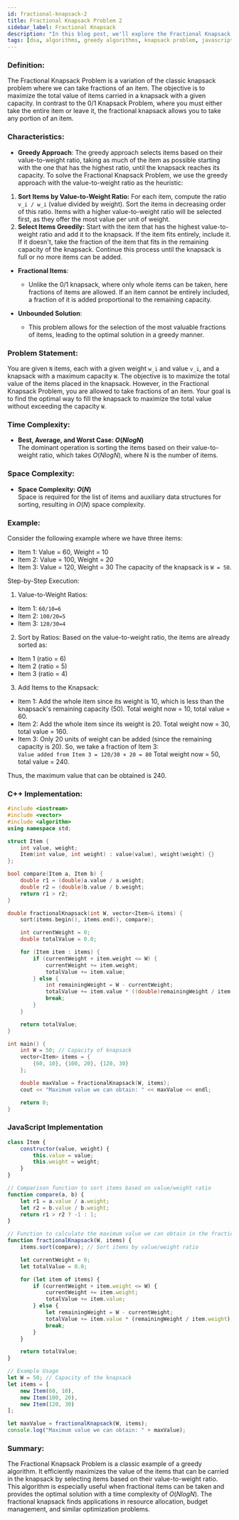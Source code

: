 ```yaml
---
id: fractional-knapsack-2
title: Fractional Knapsack Problem 2
sidebar_label: Fractional Knapsack 
description: "In this blog post, we'll explore the Fractional Knapsack Problem, a greedy algorithm used to maximize the value of items that can be carried in a knapsack with a weight limit." 
tags: [dsa, algorithms, greedy algorithms, knapsack problem, javascript, c++]
---
```



### Definition:

The Fractional Knapsack Problem is a variation of the classic knapsack problem where we can take fractions of an item. The objective is to maximize the total value of items carried in a knapsack with a given capacity. In contrast to the 0/1 Knapsack Problem, where you must either take the entire item or leave it, the fractional knapsack allows you to take any portion of an item.

### Characteristics:

- **Greedy Approach**:
  The greedy approach selects items based on their value-to-weight ratio, taking as much of the item as possible starting with the one that has the highest ratio, until the knapsack reaches its capacity.
  To solve the Fractional Knapsack Problem, we use the greedy approach with the value-to-weight ratio as the heuristic:
1. **Sort Items by Value-to-Weight Ratio:**
  For each item, compute the ratio `v_i / w_i` (value divided by weight). Sort the items in decreasing order of this ratio. Items with a higher value-to-weight ratio will be selected first, as they offer the most value per unit of weight.
2. **Select Items Greedily:**
  Start with the item that has the highest value-to-weight ratio and add it to the knapsack. If the item fits entirely, include it. If it doesn't, take the fraction of the item that fits in the remaining capacity of the knapsack. Continue this process until the knapsack is full or no more items can be added.

- **Fractional Items**:
  - Unlike the 0/1 knapsack, where only whole items can be taken, here fractions of items are allowed. If an item cannot be entirely included, a fraction of it is added proportional to the remaining capacity.

- **Unbounded Solution**:
  - This problem allows for the selection of the most valuable fractions of items, leading to the optimal solution in a greedy manner.

### Problem Statement:

You are given `N` items, each with a given weight `w_i` and value `v_i`, and a knapsack with a maximum capacity `W`. The objective is to maximize the total value of the items placed in the knapsack. However, in the Fractional Knapsack Problem, you are allowed to take fractions of an item. Your goal is to find the optimal way to fill the knapsack to maximize the total value without exceeding the capacity `W`.

### Time Complexity:

- **Best, Average, and Worst Case: $O(N log N)$**  
The dominant operation is sorting the items based on their value-to-weight ratio, which takes $O(N log N)$, where N is the number of items.

### Space Complexity:

- **Space Complexity: $O(N)$**  
Space is required for the list of items and auxiliary data structures for sorting, resulting in $O(N)$ space complexity.

### Example:

Consider the following example where we have three items:

- Item 1: Value = 60, Weight = 10
- Item 2: Value = 100, Weight = 20
- Item 3: Value = 120, Weight = 30
The capacity of the knapsack is `W = 50`.

Step-by-Step Execution:

1.  Value-to-Weight Ratios:
- Item 1: `60/10=6`
- Item 2: `100/20=5`
- Item 3: `120/30=4`

2. Sort by Ratios:
Based on the value-to-weight ratio, the items are already sorted as:
- Item 1 (ratio = 6)
- Item 2 (ratio = 5)
- Item 3 (ratio = 4)

3. Add Items to the Knapsack:
- Item 1: Add the whole item since its weight is 10, which is less than the knapsack's remaining capacity (50). Total weight now = 10, total value = 60.
- Item 2: Add the whole item since its weight is 20. Total weight now = 30, total value = 160.
- Item 3: Only 20 units of weight can be added (since the remaining capacity is 20). So, we take a fraction of Item 3:
`Value added from Item 3 = 120/30 × 20 = 80`
Total weight now = 50, total value = 240.

Thus, the maximum value that can be obtained is 240.

### C++ Implementation:

```cpp
#include <iostream>
#include <vector>
#include <algorithm>
using namespace std;

struct Item {
    int value, weight;
    Item(int value, int weight) : value(value), weight(weight) {}
};

bool compare(Item a, Item b) {
    double r1 = (double)a.value / a.weight;
    double r2 = (double)b.value / b.weight;
    return r1 > r2;
}

double fractionalKnapsack(int W, vector<Item>& items) {
    sort(items.begin(), items.end(), compare);

    int currentWeight = 0;
    double totalValue = 0.0;

    for (Item item : items) {
        if (currentWeight + item.weight <= W) {
            currentWeight += item.weight;
            totalValue += item.value;
        } else {
            int remainingWeight = W - currentWeight;
            totalValue += item.value * ((double)remainingWeight / item.weight);
            break;
        }
    }

    return totalValue;
}

int main() {
    int W = 50; // Capacity of knapsack
    vector<Item> items = {
        {60, 10}, {100, 20}, {120, 30}
    };

    double maxValue = fractionalKnapsack(W, items);
    cout << "Maximum value we can obtain: " << maxValue << endl;

    return 0;
}
```

### JavaScript Implementation
```js
class Item {
    constructor(value, weight) {
        this.value = value;
        this.weight = weight;
    }
}

// Comparison function to sort items based on value/weight ratio
function compare(a, b) {
    let r1 = a.value / a.weight;
    let r2 = b.value / b.weight;
    return r1 > r2 ? -1 : 1;
}

// Function to calculate the maximum value we can obtain in the fractional knapsack problem
function fractionalKnapsack(W, items) {
    items.sort(compare); // Sort items by value/weight ratio

    let currentWeight = 0;
    let totalValue = 0.0;

    for (let item of items) {
        if (currentWeight + item.weight <= W) {
            currentWeight += item.weight;
            totalValue += item.value;
        } else {
            let remainingWeight = W - currentWeight;
            totalValue += item.value * (remainingWeight / item.weight);
            break;
        }
    }

    return totalValue;
}

// Example Usage
let W = 50; // Capacity of the knapsack
let items = [
    new Item(60, 10),
    new Item(100, 20),
    new Item(120, 30)
];

let maxValue = fractionalKnapsack(W, items);
console.log("Maximum value we can obtain: " + maxValue);

```

### Summary:

The Fractional Knapsack Problem is a classic example of a greedy algorithm. It efficiently maximizes the value of the items that can be carried in the knapsack by selecting items based on their value-to-weight ratio. This algorithm is especially useful when fractional items can be taken and provides the optimal solution with a time complexity of $O(N log N)$. The fractional knapsack finds applications in resource allocation, budget management, and similar optimization problems.

